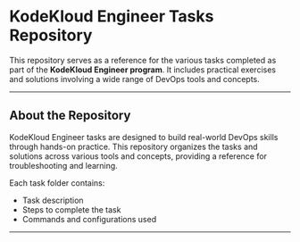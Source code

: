 # KodeKloud Engineer Tasks Repository

This repository serves as a reference for the various tasks completed as part of the **KodeKloud Engineer program**. It includes practical exercises and solutions involving a wide range of DevOps tools and concepts.

---

## About the Repository

KodeKloud Engineer tasks are designed to build real-world DevOps skills through hands-on practice. This repository organizes the tasks and solutions across various tools and concepts, providing a reference for troubleshooting and learning.

Each task folder contains:
- Task description
- Steps to complete the task
- Commands and configurations used

---

